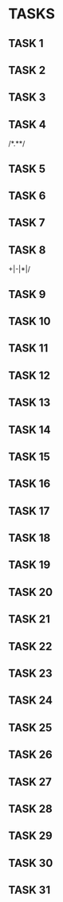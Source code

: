 # TASKS
## TASK 1

## TASK 2

## TASK 3

## TASK 4
/\*.*\*/
## TASK 5

## TASK 6

## TASK 7

## TASK 8
\+|-|\*|/
## TASK 9

## TASK 10

## TASK 11

## TASK 12

## TASK 13

## TASK 14

## TASK 15

## TASK 16

## TASK 17

## TASK 18

## TASK 19

## TASK 20

## TASK 21

## TASK 22

## TASK 23

## TASK 24

## TASK 25

## TASK 26

## TASK 27

## TASK 28

## TASK 29

## TASK 30

## TASK 31
